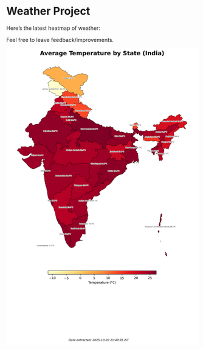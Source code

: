 # Weather Project

Here’s the latest heatmap of weather:

Feel free to leave feedback/improvements.

![India Heatmap](docs/assets/india_heatmap.png?v=F65EFD)
